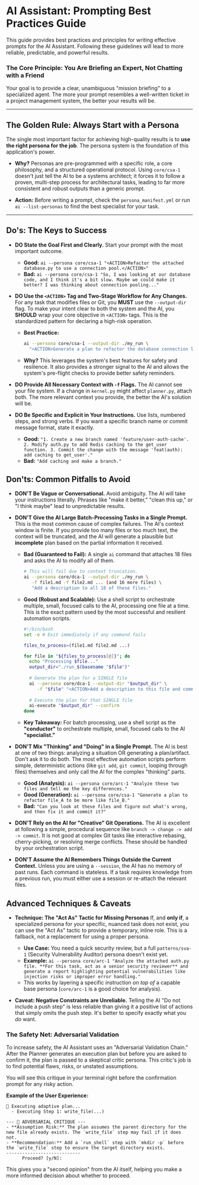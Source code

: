 # AI Assistant: Prompting Best Practices Guide

This guide provides best practices and principles for writing effective prompts for the AI Assistant. Following these guidelines will lead to more reliable, predictable, and powerful results.

### The Core Principle: You Are Briefing an Expert, Not Chatting with a Friend

Your goal is to provide a clear, unambiguous "mission briefing" to a specialized agent. The more your prompt resembles a well-written ticket in a project management system, the better your results will be.

---

## The Golden Rule: Always Start with a Persona

The single most important factor for achieving high-quality results is to **use the right persona for the job**. The persona system is the foundation of this application's power.

-   **Why?** Personas are pre-programmed with a specific role, a core philosophy, and a structured operational protocol. Using `core/csa-1` doesn't just tell the AI to be a systems architect; it forces it to follow a proven, multi-step process for architectural tasks, leading to far more consistent and robust outputs than a generic prompt.

-   **Action:** Before writing a prompt, check the `persona_manifest.yml` or run `ai --list-personas` to find the best specialist for your task.

---

## Do's: The Keys to Success

*   **DO State the Goal First and Clearly.**
    Start your prompt with the most important outcome.
    *   **Good:** `ai --persona core/csa-1 "<ACTION>Refactor the attached database.py to use a connection pool.</ACTION>"`
    *   **Bad:** `ai --persona core/csa-1 "So, I was looking at our database code, and I think it's a bit slow. Maybe we could make it better? I was thinking about connection pooling..."`

*   **DO Use the `<ACTION>` Tag and Two-Stage Workflow for Any Changes.**
    For any task that modifies files or Git, you **MUST** use the `--output-dir` flag. To make your intent clear to both the system and the AI, you **SHOULD** wrap your core objective in `<ACTION>` tags. This is the standardized pattern for declaring a high-risk operation.
    *   **Best Practice:**
        ```bash
        ai --persona core/csa-1 --output-dir ./my_run \
          "<ACTION>Generate a plan to refactor the database connection logic.</ACTION>"
        ```
    *   **Why?** This leverages the system's best features for safety and resilience. It also provides a stronger signal to the AI and allows the system's pre-flight checks to provide better safety reminders.

*   **DO Provide All Necessary Context with `-f` Flags.**
    The AI cannot see your file system. If a change in `kernel.py` might affect `planner.py`, attach both. The more relevant context you provide, the better the AI's solution will be.

*   **DO Be Specific and Explicit in Your Instructions.**
    Use lists, numbered steps, and strong verbs. If you want a specific branch name or commit message format, state it exactly.
    *   **Good:** `"1. Create a new branch named 'feature/user-auth-cache'. 2. Modify auth.py to add Redis caching to the get_user function. 3. Commit the change with the message 'feat(auth): add caching to get_user'."`
    *   **Bad:** `"Add caching and make a branch."`

## Don'ts: Common Pitfalls to Avoid

*   **DON'T Be Vague or Conversational.**
    Avoid ambiguity. The AI will take your instructions literally. Phrases like "make it better," "clean this up," or "I think maybe" lead to unpredictable results.

*   **DON'T Give the AI Large Batch-Processing Tasks in a Single Prompt.**
    This is the most common cause of complex failures. The AI's context window is finite. If you provide too many files or too much text, the context will be truncated, and the AI will generate a plausible but **incomplete** plan based on the partial information it received.
    *   **Bad (Guaranteed to Fail):** A single `ai` command that attaches 18 files and asks the AI to modify all of them.
        ```bash
        # This will fail due to context truncation.
        ai --persona core/dca-1 --output-dir ./my_run \
           -f file1.md -f file2.md ... (and 16 more files) \
           "Add a description to all 18 of these files."
        ```
    *   **Good (Robust and Scalable):** Use a shell script to orchestrate multiple, small, focused calls to the AI, processing one file at a time. This is the exact pattern used by the most successful and resilient automation scripts.
        ```bash
        #!/bin/bash
        set -e # Exit immediately if any command fails
        
        files_to_process=(file1.md file2.md ...)
        
        for file in "${files_to_process[@]}"; do
          echo "Processing $file..."
          output_dir="./run_$(basename "$file")"
          
          # Generate the plan for a SINGLE file
          ai --persona core/dca-1 --output-dir "$output_dir" \
             -f "$file" "<ACTION>Add a description to this file and commit it.</ACTION>"
          
          # Execute the plan for that SINGLE file
          ai-execute "$output_dir" --confirm
        done
        ```
    *   **Key Takeaway:** For batch processing, use a shell script as the **"conductor"** to orchestrate multiple, small, focused calls to the AI **"specialist."**

*   **DON'T Mix "Thinking" and "Doing" in a Single Prompt.**
    The AI is best at one of two things: analyzing a situation OR generating a plan/artifact. Don't ask it to do both. The most effective automation scripts perform simple, deterministic actions (like `git add`, `git commit`, looping through files) themselves and only call the AI for the complex "thinking" parts.
    *   **Good (Analysis):** `ai --persona core/arc-1 "Analyze these two files and tell me the key differences."`
    *   **Good (Generation):** `ai --persona core/csa-1 "Generate a plan to refactor file_A to be more like file_B."`
    *   **Bad:** `"Can you look at these files and figure out what's wrong, and then fix it and commit it?"`

*   **DON'T Rely on the AI for "Creative" Git Operations.**
    The AI is excellent at following a simple, procedural sequence like `branch -> change -> add -> commit`. It is not good at complex Git tasks like interactive rebasing, cherry-picking, or resolving merge conflicts. These should be handled by your orchestration script.

*   **DON'T Assume the AI Remembers Things Outside the Current Context.**
    Unless you are using a `--session`, the AI has no memory of past runs. Each command is stateless. If a task requires knowledge from a previous run, you must either use a session or re-attach the relevant files.

## Advanced Techniques & Caveats

*   **Technique: The "Act As" Tactic for Missing Personas**
    If, and **only if**, a specialized persona for your specific, nuanced task does not exist, you can use the "Act As" tactic to provide a temporary, inline role. This is a fallback, not a replacement for using a proper persona.
    *   **Use Case:** You need a quick security review, but a full `patterns/sva-1` (Security Vulnerability Auditor) persona doesn't exist yet.
    *   **Example:** `ai --persona core/arc-1 "Analyze the attached auth.py file. **For this task, act as a senior security reviewer** and generate a report highlighting potential vulnerabilities like injection risks or improper error handling."`
    *   This works by layering a specific instruction *on top of* a capable base persona (`core/arc-1` is a good choice for analysis).

*   **Caveat: Negative Constraints are Unreliable.**
    Telling the AI "Do not include a push step" is less reliable than giving it a positive list of actions that simply omits the push step. It's better to specify exactly what you *do* want.


### The Safety Net: Adversarial Validation

To increase safety, the AI Assistant uses an "Adversarial Validation Chain." After the Planner generates an execution plan but before you are asked to confirm it, the plan is passed to a skeptical critic persona. This critic's job is to find potential flaws, risks, or unstated assumptions.

You will see this critique in your terminal right before the confirmation prompt for any risky action.

**Example of the User Experience:**
```
🚀 Executing adaptive plan...
  - Executing Step 1: write_file(...)

--- 🧐 ADVERSARIAL CRITIQUE ---
- **Assumption Risk:** The plan assumes the parent directory for the new file already exists. The `write_file` step may fail if it does not.
- **Recommendation:** Add a `run_shell` step with `mkdir -p` before the `write_file` step to ensure the target directory exists.
----------------------------
      Proceed? [y/N]:
```
This gives you a "second opinion" from the AI itself, helping you make a more informed decision about whether to proceed.
